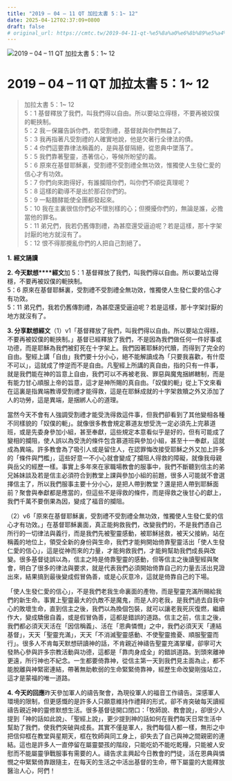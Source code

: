 ```yaml
---
title: "2019 – 04 – 11 QT 加拉太書 5：1~ 12"
date: 2025-04-12T02:37:09+0800
draft: false
# original_url: https://cmtc.tw/2019-04-11-qt-%e5%8a%a0%e6%8b%89%e5%a4%aa%e6%9b%b8-5%ef%bc%9a1-12
---
```


![2019 – 04 – 11 QT 加拉太書 5：1~ 12](/images/qt.jpg   "2019 – 04 – 11 QT 加拉太書 5：1~ 12")

# 2019 – 04 – 11 QT 加拉太書 5：1~ 12

> 加拉太書 5：1~ 12  
> 5：1 基督釋放了我們，叫我們得以自由。所以要站立得穩，不要再被奴僕的軛挾制。  
> 5：2 我－保羅告訴你們，若受割禮，基督就與你們無益了。  
> 5：3 我再指著凡受割禮的人確實地說，他是欠著行全律法的債。  
> 5：4 你們這要靠律法稱義的，是與基督隔絕，從恩典中墜落了。  
> 5：5 我們靠著聖靈，憑著信心，等候所盼望的義。  
> 5：6 原來在基督耶穌裏，受割禮不受割禮全無功效，惟獨使人生發仁愛的信心才有功效。  
> 5：7 你們向來跑得好，有誰攔阻你們，叫你們不順從真理呢？  
> 5：8 這樣的勸導不是出於那召你們的。  
> 5：9 一點麵酵能使全團都發起來。  
> 5：10 我在主裏很信你們必不懷別樣的心；但攪擾你們的，無論是誰，必擔當他的罪名。  
> 5：11 弟兄們，我若仍舊傳割禮，為甚麼還受逼迫呢？若是這樣，那十字架討厭的地方就沒有了。  
> 5：12 恨不得那攪亂你們的人把自己割絕了。

**1.** **經文誦讀**

**2. 今天默想****經文**加 5：1 基督釋放了我們，叫我們得以自由。所以要站立得穩，不要再被奴僕的軛挾制。  
5：6 原來在基督耶穌裏，受割禮不受割禮全無功效，惟獨使人生發仁愛的信心才有功效。  
5：11 弟兄們，我若仍舊傳割禮，為甚麼還受逼迫呢？若是這樣，那十字架討厭的地方就沒有了。

**3. 分享默想經文**（1）v1「基督釋放了我們，叫我們得以自由。所以要站立得穩，不要再被奴僕的軛挾制。」基督已經釋放了我們，不是因為我們做任何一件好事或功德，而是耶穌為我們被釘死在十字架上。我們因著耶穌的代贖，而得到了完全的自由。聖經上講「自由」我們要十分小心，絕不能解讀成為「只要我喜歡，有什麼不可以」，這就成了悖逆而不是自由。凡聖經上所講的真自由，指的只有一件事，就是我們能在神的旨意上自由，我們可以不再被老我、罪惡與魔鬼捆綁轄制，而是有能力甘心順服上帝的旨意，這才是神所賜的真自由。「奴僕的軛」從上下文來看在這裏是指異端教導受割禮才能得救，這是在耶穌成就的十字架救贖之外又添加了人的功勞，這是異端，是捆綁人心的道理。

當然今天不會有人強調受割禮才能受洗得救這件事，但我們卻看到了其他變相各種不同樣貌的「奴僕的軛」。就像很多教會規定慕道友想受洗一定必須先上完慕道班，或是先委身參加小組，甚至奉獻，這些規定本意看似乎是好的，但有可能成了變相的攔阻，使人誤以為受洗的條件包含慕道班與參加小組，甚至十一奉獻，這就成為異端。許多教會為了吸引人或是留住人，在認罪悔改接受耶穌之外又加上許多的「條件與門檻」，這些好意一不小心就會變成了攔阻人得救的障礙，就像我母親與岳父的經歷一樣。事實上多年來在家職場教會的服事中，我們不斷聽到信主的弟兄姊妹談及若是信主必須符合到教堂上課與參加小組的前題，很多人可能就不會選擇信主了，所以我們服事主要十分小心，是把人帶到教堂？還是把人帶到耶穌面前？聚會與奉獻都是應當的，但這些不是得救的條件，而是得救之後甘心的獻上，我們千萬不要倒果為因，變成了福音的攔阻。

（2）v6「原來在基督耶穌裏，受割禮不受割禮全無功效，惟獨使人生發仁愛的信心才有功效。」在基督耶穌裏面，真正能夠救我們，改變我們的，不是我們憑自己所行的一切律法與義行，而是我們先被聖靈感動，被耶穌拯救，被天父接納，站在稱義的地位上，領受全新的身份與生命，我們才能夠開始倚靠聖靈活出「使人生發仁愛的信心」，這是從神而來的力量，才能夠救我們，才能夠幫助我們成長與改變。很多基督徒誤以為，信主之時是倚靠聖靈的感動，但等信主之後讀聖經與聚會，明白了很多的律法與要求，就是代表我們必須開始倚靠自己的力量去活出見證出來，結果搞到最後變成假冒偽善，或是心灰意冷，這就是倚靠自己的下場。

「使人生發仁愛的信心」，不是我們老我生命裏面的產物，而是聖靈充滿所賜給我們的新生命。事實上聖靈最大的仇敵不是魔鬼，而是人的老我，是我們過去自我中心的敗壞生命，直到信主之後，我們以為換個包裝，就可以讓老我死灰復燃，繼續作大，變成驕傲自義，或是假冒偽善，這都是錯誤的道路。信主之前，信主之後，我們都必須天天活在「因信稱義」、活在「恩典憐憫」之中，我們必須天天「連結基督」，天天「聖靈充滿」，天天「不消滅聖靈感動、不使聖靈擔憂、順服聖靈而行」。很多人不肯每天默想研讀神的話，不肯親近神禱告聖靈充滿掌權，卻寧可大發熱心參與許多宗教活動與功德，這都是「靠肉身成全」的錯誤道路。到頭來離神更遠，所行神也不紀念。一生都要倚靠神，從信主第一天到我們見主面為止，都不能脫離與神緊密連結，帶著無助軟弱的生命緊緊倚靠神，經歷生命改變剛強站立，這才是蒙福的唯一道路。

**4. 今天的回應**昨天參加軍人的禱告聚會，為現役軍人的福音工作禱告。深感軍人環境的限制，但更感慨的是許多人只願意維持作禮拜的形式，卻不肯突破每天讀經禱告親近神的靈修默想生活。很多基督徒開口閉口：「牧師說、教會說」，卻很少人提到「神的話如此說」、「聖經上說」，更少提到神的話如何在我們每天日常生活中幫助了我們，使我們突破與成長。其實不僅是軍人，我們每個人都一樣，無形之中把信仰框在教堂與星期天，框在牧師與同工身上，卻失去了自己與神之間親密的連結。這也是許多人一直停留在屬靈嬰孩的階段，只能吃奶不能吃乾糧，只能被人安慰而不能屬靈爭戰服事有需要的人。禱告求主興起今日教會的門徒，活在恩典與憐憫之中緊緊倚靠跟隨主，在每天的生活之中活出基督的生命，帶下屬靈的大能釋放醫治人心，阿們！